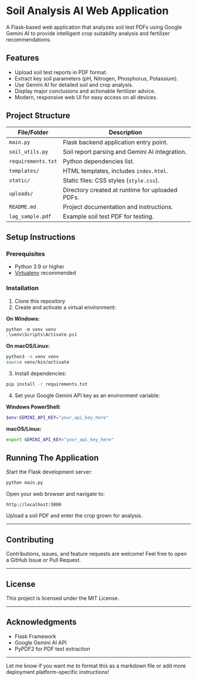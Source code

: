 # Soil Analysis AI Web Application

A Flask-based web application that analyzes soil test PDFs using Google Gemini AI to provide intelligent crop suitability analysis and fertilizer recommendations.

## Features

- Upload soil test reports in PDF format.
- Extract key soil parameters (pH, Nitrogen, Phosphorus, Potassium).
- Use Gemini AI for detailed soil and crop analysis.
- Display major conclusions and actionable fertilizer advice.
- Modern, responsive web UI for easy access on all devices.

## Project Structure

| File/Folder         | Description                                    |
|---------------------|------------------------------------------------|
| `main.py`           | Flask backend application entry point.        |
| `soil_utils.py`     | Soil report parsing and Gemini AI integration.|
| `requirements.txt`  | Python dependencies list.                       |
| `templates/`        | HTML templates, includes `index.html`.         |
| `static/`           | Static files: CSS styles (`style.css`).         |
| `uploads/`          | Directory created at runtime for uploaded PDFs. |
| `README.md`         | Project documentation and instructions.        |
| `lag_sample.pdf`    | Example soil test PDF for testing.              |

## Setup Instructions

### Prerequisites

- Python 3.9 or higher
- [Virtualenv](https://python.org/dev/peps/pep-0405/#virtualenvironments) recommended

### Installation

1. Clone this repository
2. Create and activate a virtual environment:

**On Windows:**

```powershell
python -m venv venv
.\venv\Scripts\Activate.ps1
```

**On macOS/Linux:**

```bash
python3 -m venv venv
source venv/bin/activate
```

3. Install dependencies:

```bash
pip install -r requirements.txt
```

4. Set your Google Gemini API key as an environment variable:

**Windows PowerShell:**

```powershell
$env:GEMINI_API_KEY="your_api_key_here"
```

**macOS/Linux:**

```bash
export GEMINI_API_KEY="your_api_key_here"
```

## Running The Application

Start the Flask development server:

```bash
python main.py
```

Open your web browser and navigate to:

```
http://localhost:5000
```

Upload a soil PDF and enter the crop grown for analysis.

***

## Contributing

Contributions, issues, and feature requests are welcome! Feel free to open a GitHub Issue or Pull Request.

***

## License

This project is licensed under the MIT License.

***

## Acknowledgments

- Flask Framework
- Google Gemini AI API
- PyPDF2 for PDF text extraction

***

Let me know if you want me to format this as a markdown file or add more deployment platform-specific instructions!
